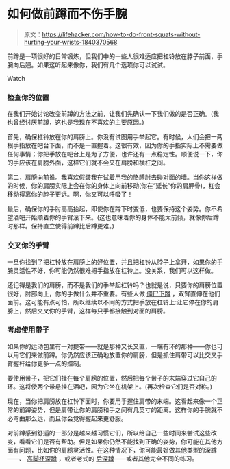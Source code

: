 # 如何做前蹲而不伤手腕

> 原文：<https://lifehacker.com/how-to-do-front-squats-without-hurting-your-wrists-1840370568>

前蹲是一项很好的日常锻炼，但我们中的一些人很难适应把杠铃放在脖子前面，手腕向后翘。如果这听起来像你，我们有几个选项你可以试试。

Watch

### 检查你的位置

在我们开始讨论改变前蹲的方法之前，让我们先确认一下我们做的是否正确。(我也曾经讨厌前蹲，这也是我现在不喜欢的主要原因。)

首先，确保杠铃放在你的肩膀上。你没有试图用手举起它。有时候，人们会把一两根手指放在吧台下面，而不是一直握着。这很有效，因为你的手指实际上不需要做任何事情；你把手放在吧台上是为了方便，也许还有一点稳定性。顺便说一下，你的手应该在肩膀外面，这样它们就不会夹在肩膀和横杠之间。

第二，肩膀向前推。我喜欢假装我在试着用我的胳膊肘去碰对面的墙。当你这样做的时候，你的肩膀实际上会在你的身体上向前移动(你在“延长”你的肩胛骨)，杠会移动得离你的脖子更远。啊，你又可以呼吸了！

最后，确保你的手肘高高抬起，即使你在蹲下时变低，也要保持这个姿势。你不希望酒吧开始顺着你的手臂滚下来。(这也意味着你的身体不能太前倾，就像你后蹲时那样。保持直立使得前蹲比后蹲更难。)

### 交叉你的手臂

一旦你找到了把杠铃放在肩膀上的好位置，并且把杠铃从脖子上拿开，如果你的手腕灵活性不好，你可能仍然很难把手指放在杠铃上。没关系，我们可以这样做。

还记得是我们的肩膀，而不是我们的手举起杠铃吗？也就是说，只要你的肩膀位置很好，肘部向上，你的手做什么并不重要。有些人做 [僵尸下蹲](https://www.youtube.com/watch?v=W887imURAaU) ，双臂直伸在他们面前。这可能有点可怕，所以继续以不同的方式把手放在杠铃上:让它停在你的肩膀上，然后交叉你的手臂，这样每只手都接触到对面的肩膀。

### 考虑使用带子

如果你的运动包里有一对提带——就是那种又长又直，一端有环的那种——你也可以用它们来做前蹲。你仍然应该正确地放置你的肩膀，但是抓住肩带可以比交叉手臂握杆给你更多一点的控制。

要使用带子，把它们挂在每个肩膀的位置，然后把每个带子的末端穿过它自己的环。这将使两个带悬挂在酒吧，因为它坐在机架上。(再次检查它们是否对称。)

现在，当你把肩膀放在杠铃下面时，你要用手握住肩带的末端。这看起来像一个正常的前蹲姿势，但是肩带让你的肩膀和手之间有几英寸的距离。这样你的手腕就不必弯曲那么远，而且你会觉得握起来更舒服。

对前蹲感到舒适的一部分是越来越习惯它们，所以给自己一些时间来尝试这些改变，看看它们是否有帮助。但是如果你仍然不能找到正确的姿势，你可能在其他方面有问题，比如你的肩膀灵活性。在这种情况下，你可能最好做其他类型的深蹲——、 [高脚杯深蹲](https://vitals.lifehacker.com/alternative-exercises-for-when-that-guy-will-not-get-ou-1828150316) ，或者老式的 [后深蹲](https://vitals.lifehacker.com/why-squats-are-the-best-strength-building-exercise-for-1760732712)——或者其他完全不同的练习。